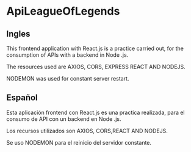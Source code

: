 # ApiLeagueOfLegends

## Ingles

This frontend application with React.js is a practice carried out, for the consumption of APIs with a backend in Node .js.

The resources used are AXIOS, CORS, EXPRESS REACT AND NODEJS.

NODEMON was used for constant server restart.

## Español

Esta aplicación frontend con React.js es una practica realizada, para el consumo de API con un backend en Node .js. 

Los recursos utilizados son AXIOS, CORS,REACT AND NODEJS.

Se uso NODEMON para el reinicio del servidor constante.

